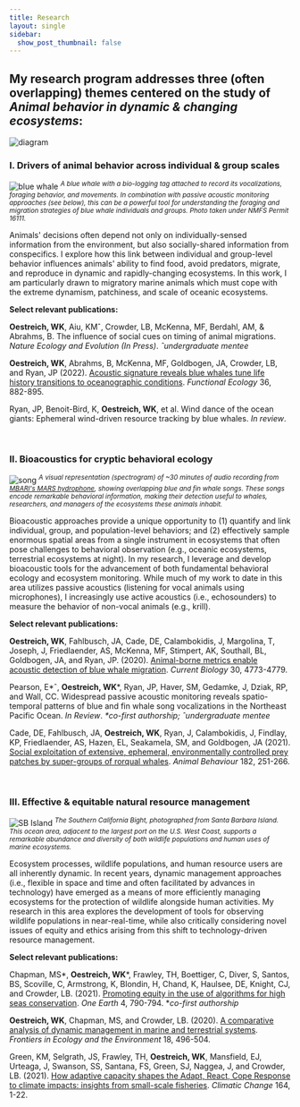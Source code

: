 ```yaml
---
title: Research
layout: single
sidebar: 
  show_post_thumbnail: false
---
```


## My research program addresses three (often overlapping) themes centered on the study of *Animal behavior in dynamic & changing ecosystems*:

![diagram](../img/conceptualdiagram_nobg.png)

### I. Drivers of animal behavior across individual & group scales
![blue whale](../img/tag1.png)
<sup>*A blue whale with a bio-logging tag attached to record its vocalizations, foraging behavior, and movements. In combination with passive acoustic monitoring approaches (see below), this can be a powerful tool for understanding the foraging and migration strategies of blue whale individuals and groups. Photo taken under NMFS Permit 16111.*</sup>

Animals' decisions often depend not only on individually-sensed information from the environment, but also socially-shared information from conspecifics. I explore how this link between individual and group-level behavior influences animals' ability to find food, avoid predators, migrate, and reproduce in dynamic and rapidly-changing ecosystems. In this work, I am particularly drawn to migratory marine animals which must cope with the extreme dynamism, patchiness, and scale of oceanic ecosystems.  

**Select relevant publications:**

**Oestreich, WK**, Aiu, KMˆ, Crowder, LB, McKenna, MF, Berdahl, AM, & Abrahms, B. The influence of social cues on timing of animal migrations. *Nature Ecology and Evolution (In Press)*. *ˆundergraduate mentee*

**Oestreich, WK**, Abrahms, B, McKenna, MF, Goldbogen, JA, Crowder, LB, and Ryan, JP (2022). [Acoustic signature reveals blue whales tune life history transitions to oceanographic conditions](https://besjournals.onlinelibrary.wiley.com/doi/10.1111/1365-2435.14013). *Functional Ecology* 36, 882-895.

Ryan, JP, Benoit-Bird, K, **Oestreich, WK**, et al. Wind dance of the ocean giants: Ephemeral wind-driven resource tracking by blue whales. *In review*.

<br/>

### II. Bioacoustics for cryptic behavioral ecology
![song](../img/bm_bp_song.png)
<sup>*A visual representation (spectrogram) of ~30 minutes of audio recording from [MBARI's MARS hydrophone](https://www.mbari.org/soundscape-listening-room/), showing overlapping blue and fin whale songs. These songs encode remarkable behavioral information, making their detection useful to whales, researchers, and managers of the ecosystems these animals inhabit.*</sup>

Bioacoustic approaches provide a unique opportunity to (1) quantify and link individual, group, and population-level behaviors; and (2) effectively sample enormous spatial areas from a single instrument in ecosystems that often pose challenges to behavioral observation (e.g., oceanic ecosystems, terrestrial ecosystems at night). In my research, I leverage and develop bioacoustic tools for the advancement of both fundamental behavioral ecology and ecosystem monitoring. While much of my work to date in this area utilizes passive acoustics (listening for vocal animals using microphones), I increasingly use active acoustics (i.e., echosounders) to measure the behavior of non-vocal animals (e.g., krill).

**Select relevant publications:**

**Oestreich, WK**, Fahlbusch, JA, Cade, DE, Calambokidis, J, Margolina, T, Joseph, J, Friedlaender, AS, McKenna, MF, Stimpert, AK, Southall, BL, Goldbogen, JA, and Ryan, JP. (2020). [Animal-borne metrics enable acoustic detection of blue whale migration](https://www.sciencedirect.com/science/article/pii/S0960982220313312). *Current Biology* 30, 4773-4779.

Pearson, E\*ˆ, **Oestreich, WK**\*, Ryan, JP, Haver, SM, Gedamke, J, Dziak, RP, and Wall, CC. Widespread passive acoustic monitoring reveals spatio-temporal patterns of blue and fin whale song vocalizations in the Northeast Pacific Ocean. *In Review*. *\*co-first authorship; ˆundergraduate mentee*

Cade, DE, Fahlbusch, JA, **Oestreich, WK**, Ryan, J, Calambokidis, J, Findlay, KP, Friedlaender, AS, Hazen, EL, Seakamela, SM, and Goldbogen, JA (2021). [Social exploitation of extensive, ephemeral, environmentally controlled prey patches by super-groups of rorqual whales](https://www.sciencedirect.com/science/article/pii/S000334722100316X). *Animal Behaviour* 182, 251-266.

<br/>

### III. Effective & equitable natural resource management
![SB Island](../img/Musky.jpg)
<sup>*The Southern California Bight, photographed from Santa Barbara Island. This ocean area, adjacent to the largest port on the U.S. West Coast, supports a remarkable abundance and diversity of both wildlife populations and human uses of marine ecosystems.*</sup>

Ecosystem processes, wildlife populations, and human resource users are all inherently dynamic. In recent years, dynamic management approaches (i.e., flexible in space and time and often facilitated by advances in technology) have emerged as a means of more efficiently managing ecosystems for the protection of wildlife alongside human activities. My research in this area explores the development of tools for observing wildlife populations in near-real-time, while also critically considering novel issues of equity and ethics arising from this shift to technology-driven resource management.

**Select relevant publications:**

Chapman, MS\*, **Oestreich, WK**\*, Frawley, TH, Boettiger, C, Diver, S, Santos, BS, Scoville, C, Armstrong, K, Blondin, H, Chand, K, Haulsee, DE, Knight, CJ, and Crowder, LB. (2021). [Promoting equity in the use of algorithms for high seas conservation](https://www.sciencedirect.com/science/article/pii/S259033222100292X). *One Earth* 4, 790-794. \**co-first authorship*

**Oestreich, WK**, Chapman, MS, and Crowder, LB. (2020). [A comparative analysis of dynamic management in marine and terrestrial systems](https://esajournals.onlinelibrary.wiley.com/doi/abs/10.1002/fee.2243). *Frontiers in Ecology and the Environment* 18, 496-504.

Green, KM, Selgrath, JS, Frawley, TH, **Oestreich, WK**, Mansfield, EJ, Urteaga, J, Swanson, SS, Santana, FS, Green, SJ, Naggea, J, and Crowder, LB. (2021). [How adaptive capacity shapes the Adapt, React, Cope Response to climate impacts: insights from small-scale fisheries](https://link.springer.com/article/10.1007/s10584-021-02965-w). *Climatic Change* 164, 1-22. 

